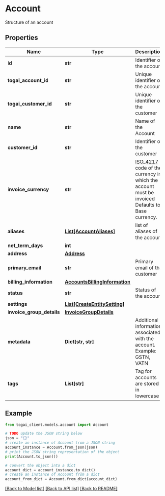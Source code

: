 # Account

Structure of an account

## Properties

Name | Type | Description | Notes
------------ | ------------- | ------------- | -------------
**id** | **str** | Identifier of the account | 
**togai_account_id** | **str** | Unique identifier of the account | 
**togai_customer_id** | **str** | Unique identifier of the customer | 
**name** | **str** | Name of the Account | 
**customer_id** | **str** | Identifier of the customer | 
**invoice_currency** | **str** | [ISO_4217](https://en.wikipedia.org/wiki/ISO_4217) code of the currency in which the account must be invoiced Defaults to Base currency.  | [optional] 
**aliases** | [**List[AccountAliases]**](AccountAliases.md) | list of aliases of the account | [optional] 
**net_term_days** | **int** |  | [optional] 
**address** | [**Address**](Address.md) |  | [optional] 
**primary_email** | **str** | Primary email of the customer | [optional] 
**billing_information** | [**AccountsBillingInformation**](AccountsBillingInformation.md) |  | [optional] 
**status** | **str** | Status of the account | 
**settings** | [**List[CreateEntitySetting]**](CreateEntitySetting.md) |  | [optional] 
**invoice_group_details** | [**InvoiceGroupDetails**](InvoiceGroupDetails.md) |  | [optional] 
**metadata** | **Dict[str, str]** | Additional information associated with the account. Example: GSTN, VATN  | [optional] 
**tags** | **List[str]** | Tag for accounts are stored in lowercase | [optional] 

## Example

```python
from togai_client.models.account import Account

# TODO update the JSON string below
json = "{}"
# create an instance of Account from a JSON string
account_instance = Account.from_json(json)
# print the JSON string representation of the object
print(Account.to_json())

# convert the object into a dict
account_dict = account_instance.to_dict()
# create an instance of Account from a dict
account_from_dict = Account.from_dict(account_dict)
```
[[Back to Model list]](../README.md#documentation-for-models) [[Back to API list]](../README.md#documentation-for-api-endpoints) [[Back to README]](../README.md)


